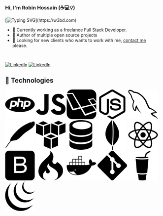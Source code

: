 ### Hi, I'm Robin Hossain (☕💻💡)

[![Typing SVG](https://readme-typing-svg.herokuapp.com?lines=Full+Stack+Web+Developer;Open+To+Work;I+work+with+PHP%2FLaravel%2FCakePHP;I+work+with+JavaScript%2FNode.js;I+work+with+MySql%2FMongoDB;Nice+to+meet+you...)](https://w3bd.com)

- 💪 Currently working as a freelance Full Stack Developer.
- 💝 Author of multiple open source projects
- 🔭 Looking for new clients who wants to work with me, [contact me](mailto:robinsabbir@gmail.com) please.
<br>

[![LinkedIn](https://img.shields.io/badge/LinkedIn-%230077B5.svg?&style=flat-square&logo=linkedin&logoColor=white)](https://linkedin.com/in/robin-hossain)
[![LinkedIn](https://img.shields.io/badge/-Portfolio-red?&style=flat-square)](https://w3bd.com)

## 🔧 Technologies

![PHP](https://raw.githubusercontent.com/Workshape/tech-icons/master/icons/php.svg) 
![JavaScript](https://raw.githubusercontent.com/Workshape/tech-icons/master/icons/javascript.svg) 
![Laravel](https://raw.githubusercontent.com/Workshape/tech-icons/master/icons/lavarel.svg) 
![Node.js](https://raw.githubusercontent.com/Workshape/tech-icons/master/icons/nodejs.svg) 
![MySql](https://raw.githubusercontent.com/Workshape/tech-icons/master/icons/mysql.svg) 
![Apache](https://raw.githubusercontent.com/Workshape/tech-icons/master/icons/apache.svg) 
![AWS](https://raw.githubusercontent.com/Workshape/tech-icons/master/icons/aws.svg) 
![SQL](https://raw.githubusercontent.com/Workshape/tech-icons/master/icons/sql.svg) 
![MongoDB](https://raw.githubusercontent.com/Workshape/tech-icons/master/icons/mongo.svg) 
![React.js](https://raw.githubusercontent.com/Workshape/tech-icons/master/icons/react.svg) 
![Bootstrap](https://raw.githubusercontent.com/Workshape/tech-icons/master/icons/bootstrap.svg) 
![Codeigniter](https://raw.githubusercontent.com/Workshape/tech-icons/master/icons/codeigniter.svg) 
![Docker](https://raw.githubusercontent.com/Workshape/tech-icons/master/icons/docker.svg) 
![Git](https://raw.githubusercontent.com/Workshape/tech-icons/master/icons/git.svg) 
![Gulp](https://raw.githubusercontent.com/Workshape/tech-icons/master/icons/gulp.svg) 
![jQuery](https://raw.githubusercontent.com/Workshape/tech-icons/master/icons/jquery.svg)



